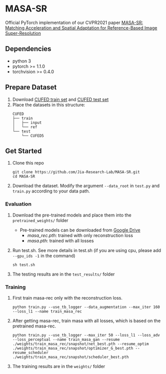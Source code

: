 # MASA-SR
Official PyTorch implementation of our CVPR2021 paper [MASA-SR: Matching Acceleration and Spatial Adaptation for Reference-Based Image Super-Resolution](https://jiaya.me/papers/masasr_cvpr21.pdf)



## Dependencies
* python 3
* pytorch >= 1.1.0
* torchvision >= 0.4.0

## Prepare Dataset 
1. Download [CUFED train set](https://drive.google.com/drive/folders/1hGHy36XcmSZ1LtARWmGL5OK1IUdWJi3I) and [CUFED test set](https://drive.google.com/file/d/1Fa1mopExA9YGG1RxrCZZn7QFTYXLx6ph/view)
1. Place the datasets in this structure:
    ```
    CUFED
    ├── train
    │   ├── input
    │   └── ref 
    └── test
        └── CUFED5  
    ```
## Get Started
1. Clone this repo
    ```
    git clone https://github.com/Jia-Research-Lab/MASA-SR.git
    cd MASA-SR
    ```
1. Download the dataset. Modify the argument `--data_root` in `test.py` and `train.py` according to your data path.
### Evaluation
1. Download the pre-trained models and place them into the `pretrained_weights/` folder

    * Pre-trained models can be downloaded from [Google Drive](https://drive.google.com/drive/folders/1O9Y4UK1PFoFKOsYTQqcQJCA_VvBWp29N?usp=sharing)
        * *masa_rec.pth*: trained with only reconstruction loss
        * *masa.pth*: trained with all losses
1. Run test.sh. See more details in test.sh (if you are using cpu, please add `--gpu_ids -1` in the command)
    ```
    sh test.sh
    ```
1. The testing results are in the `test_results/` folder

### Training
1. First train masa-rec only with the reconstruction loss.
    ```
    python train.py --use_tb_logger --data_augmentation --max_iter 160 --loss_l1 --name train_masa_rec
    ```
1. After getting masa-rec, train masa with all losses, which is based on the pretrained masa-rec.
    ```
    python train.py --use_tb_logger --max_iter 50 --loss_l1 --loss_adv --loss_perceptual --name train_masa_gan --resume ./weights/train_masa_rec/snapshot/net_best.pth --resume_optim ./weights/train_masa_rec/snapshot/optimizer_G_best.pth --resume_scheduler ./weights/train_masa_rec/snapshot/scheduler_best.pth
    ```
1. The training results are in the `weights/` folder
